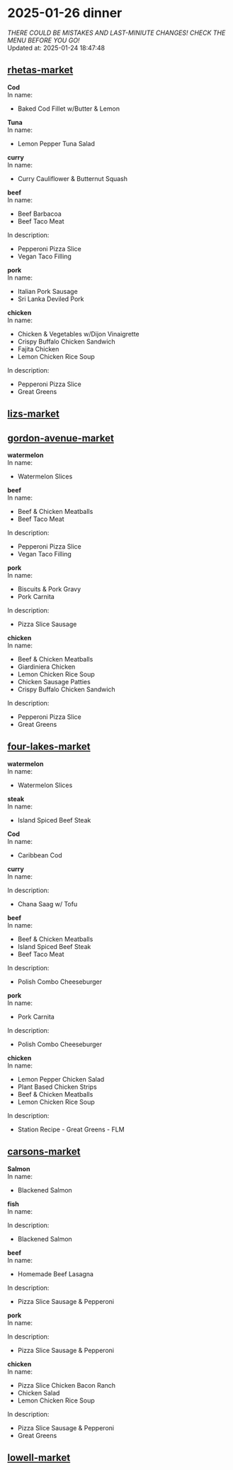 # 2025-01-26 dinner  
*THERE COULD BE MISTAKES AND LAST-MINIUTE CHANGES! CHECK THE MENU BEFORE YOU GO!*  
Updated at: 2025-01-24 18:47:48  
## [rhetas-market](https://wisc-housingdining.nutrislice.com/menu/rhetas-market/dinner/2025-01-26)  
**Cod**  
In name:   
 - Baked Cod Fillet w/Butter & Lemon  
  
**Tuna**  
In name:   
 - Lemon Pepper Tuna Salad  
  
**curry**  
In name:   
 - Curry Cauliflower & Butternut Squash  
  
**beef**  
In name:   
 - Beef Barbacoa  
 - Beef Taco Meat  
  
In description:   
 - Pepperoni Pizza Slice  
 - Vegan Taco Filling  
  
**pork**  
In name:   
 - Italian Pork Sausage  
 - Sri Lanka Deviled Pork  
  
**chicken**  
In name:   
 - Chicken & Vegetables w/Dijon Vinaigrette  
 - Crispy Buffalo Chicken Sandwich  
 - Fajita Chicken  
 - Lemon Chicken Rice Soup  
  
In description:   
 - Pepperoni Pizza Slice  
 - Great Greens  
  
## [lizs-market](https://wisc-housingdining.nutrislice.com/menu/lizs-market/dinner/2025-01-26)  
## [gordon-avenue-market](https://wisc-housingdining.nutrislice.com/menu/gordon-avenue-market/dinner/2025-01-26)  
**watermelon**  
In name:   
 - Watermelon Slices  
  
**beef**  
In name:   
 - Beef & Chicken Meatballs  
 - Beef Taco Meat  
  
In description:   
 - Pepperoni Pizza Slice  
 - Vegan Taco Filling  
  
**pork**  
In name:   
 - Biscuits & Pork Gravy  
 - Pork Carnita  
  
In description:   
 - Pizza Slice Sausage  
  
**chicken**  
In name:   
 - Beef & Chicken Meatballs  
 - Giardiniera Chicken  
 - Lemon Chicken Rice Soup  
 - Chicken Sausage Patties  
 - Crispy Buffalo Chicken Sandwich  
  
In description:   
 - Pepperoni Pizza Slice  
 - Great Greens  
  
## [four-lakes-market](https://wisc-housingdining.nutrislice.com/menu/four-lakes-market/dinner/2025-01-26)  
**watermelon**  
In name:   
 - Watermelon Slices  
  
**steak**  
In name:   
 - Island Spiced Beef Steak  
  
**Cod**  
In name:   
 - Caribbean Cod  
  
**curry**  
In name:   
  
In description:   
 - Chana Saag w/ Tofu  
  
**beef**  
In name:   
 - Beef & Chicken Meatballs  
 - Island Spiced Beef Steak  
 - Beef Taco Meat  
  
In description:   
 - Polish Combo Cheeseburger  
  
**pork**  
In name:   
 - Pork Carnita  
  
In description:   
 - Polish Combo Cheeseburger  
  
**chicken**  
In name:   
 - Lemon Pepper Chicken Salad  
 - Plant Based Chicken Strips  
 - Beef & Chicken Meatballs  
 - Lemon Chicken Rice Soup  
  
In description:   
 - Station Recipe - Great Greens - FLM  
  
## [carsons-market](https://wisc-housingdining.nutrislice.com/menu/carsons-market/dinner/2025-01-26)  
**Salmon**  
In name:   
 - Blackened Salmon  
  
**fish**  
In name:   
  
In description:   
 - Blackened Salmon  
  
**beef**  
In name:   
 - Homemade Beef Lasagna  
  
In description:   
 - Pizza Slice Sausage & Pepperoni  
  
**pork**  
In name:   
  
In description:   
 - Pizza Slice Sausage & Pepperoni  
  
**chicken**  
In name:   
 - Pizza Slice Chicken Bacon Ranch  
 - Chicken Salad  
 - Lemon Chicken Rice Soup  
  
In description:   
 - Pizza Slice Sausage & Pepperoni  
 - Great Greens  
  
## [lowell-market](https://wisc-housingdining.nutrislice.com/menu/lowell-market/dinner/2025-01-26)  
  
